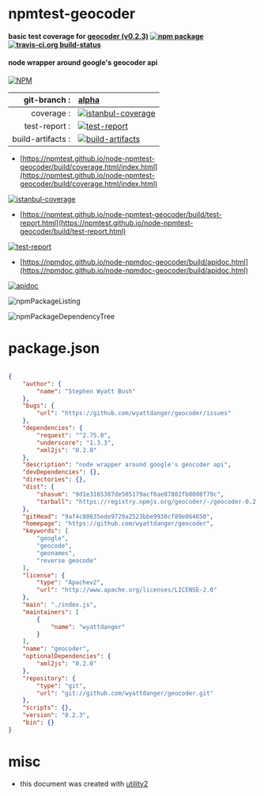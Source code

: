 # npmtest-geocoder

#### basic test coverage for  [geocoder (v0.2.3)](https://github.com/wyattdanger/geocoder)  [![npm package](https://img.shields.io/npm/v/npmtest-geocoder.svg?style=flat-square)](https://www.npmjs.org/package/npmtest-geocoder) [![travis-ci.org build-status](https://api.travis-ci.org/npmtest/node-npmtest-geocoder.svg)](https://travis-ci.org/npmtest/node-npmtest-geocoder)

#### node wrapper around google's geocoder api

[![NPM](https://nodei.co/npm/geocoder.png?downloads=true&downloadRank=true&stars=true)](https://www.npmjs.com/package/geocoder)

| git-branch : | [alpha](https://github.com/npmtest/node-npmtest-geocoder/tree/alpha)|
|--:|:--|
| coverage : | [![istanbul-coverage](https://npmtest.github.io/node-npmtest-geocoder/build/coverage.badge.svg)](https://npmtest.github.io/node-npmtest-geocoder/build/coverage.html/index.html)|
| test-report : | [![test-report](https://npmtest.github.io/node-npmtest-geocoder/build/test-report.badge.svg)](https://npmtest.github.io/node-npmtest-geocoder/build/test-report.html)|
| build-artifacts : | [![build-artifacts](https://npmtest.github.io/node-npmtest-geocoder/glyphicons_144_folder_open.png)](https://github.com/npmtest/node-npmtest-geocoder/tree/gh-pages/build)|

- [https://npmtest.github.io/node-npmtest-geocoder/build/coverage.html/index.html](https://npmtest.github.io/node-npmtest-geocoder/build/coverage.html/index.html)

[![istanbul-coverage](https://npmtest.github.io/node-npmtest-geocoder/build/screenCapture.buildCi.browser.%252Ftmp%252Fbuild%252Fcoverage.lib.html.png)](https://npmtest.github.io/node-npmtest-geocoder/build/coverage.html/index.html)

- [https://npmtest.github.io/node-npmtest-geocoder/build/test-report.html](https://npmtest.github.io/node-npmtest-geocoder/build/test-report.html)

[![test-report](https://npmtest.github.io/node-npmtest-geocoder/build/screenCapture.buildCi.browser.%252Ftmp%252Fbuild%252Ftest-report.html.png)](https://npmtest.github.io/node-npmtest-geocoder/build/test-report.html)

- [https://npmdoc.github.io/node-npmdoc-geocoder/build/apidoc.html](https://npmdoc.github.io/node-npmdoc-geocoder/build/apidoc.html)

[![apidoc](https://npmdoc.github.io/node-npmdoc-geocoder/build/screenCapture.buildCi.browser.%252Ftmp%252Fbuild%252Fapidoc.html.png)](https://npmdoc.github.io/node-npmdoc-geocoder/build/apidoc.html)

![npmPackageListing](https://npmtest.github.io/node-npmtest-geocoder/build/screenCapture.npmPackageListing.svg)

![npmPackageDependencyTree](https://npmtest.github.io/node-npmtest-geocoder/build/screenCapture.npmPackageDependencyTree.svg)



# package.json

```json

{
    "author": {
        "name": "Stephen Wyatt Bush"
    },
    "bugs": {
        "url": "https://github.com/wyattdanger/geocoder/issues"
    },
    "dependencies": {
        "request": "^2.75.0",
        "underscore": "1.3.3",
        "xml2js": "0.2.0"
    },
    "description": "node wrapper around google's geocoder api",
    "devDependencies": {},
    "directories": {},
    "dist": {
        "shasum": "9d1e3165387de505179acf0ae87802fb0008f79c",
        "tarball": "https://registry.npmjs.org/geocoder/-/geocoder-0.2.3.tgz"
    },
    "gitHead": "9af4c80635ede9729a2523bbe9938cf89e064650",
    "homepage": "https://github.com/wyattdanger/geocoder",
    "keywords": [
        "google",
        "geocode",
        "geonames",
        "reverse geocode"
    ],
    "license": {
        "type": "Apachev2",
        "url": "http://www.apache.org/licenses/LICENSE-2.0"
    },
    "main": "./index.js",
    "maintainers": [
        {
            "name": "wyattdanger"
        }
    ],
    "name": "geocoder",
    "optionalDependencies": {
        "xml2js": "0.2.0"
    },
    "repository": {
        "type": "git",
        "url": "git://github.com/wyattdanger/geocoder.git"
    },
    "scripts": {},
    "version": "0.2.3",
    "bin": {}
}
```



# misc
- this document was created with [utility2](https://github.com/kaizhu256/node-utility2)
